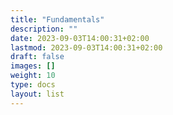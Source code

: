 ```yaml
---
title: "Fundamentals"
description: ""
date: 2023-09-03T14:00:31+02:00
lastmod: 2023-09-03T14:00:31+02:00
draft: false
images: []
weight: 10
type: docs
layout: list
---
```

